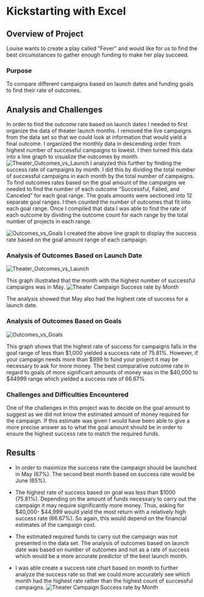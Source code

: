 # Kickstarting with Excel

## Overview of Project
Louise wants to create a play called "Fever" and would like for us to find the best circumstances to gather enough funding to make her play succeed.

### Purpose
To compare different campaigns based on launch dates and funding goals to find their rate of outcomes.

## Analysis and Challenges
In order to find the outcome rate based on launch dates I needed to first organize the data of theater launch months. I removed the live campaigns from the data set so that we could look at information that would yield a final outcome. I organized the monthly data in descending order from highest number of successful campaigns to lowest. I then turned this data into a line graph to visualize the outcomes by month. 
![Theater_Outcomes_vs_Launch](https://user-images.githubusercontent.com/82718969/122762032-84b4c700-d262-11eb-9499-7e5c336a9792.png)
I analyzed this further by finding the success rate of campaigns by month.  I did this by dividing the total number of successful campaigns in each month by the total number of campaigns. 
To find outcomes rates based on the goal amount of the campaigns we needed to find the number of each outcome “Successful, Failed, and Canceled” for each goal range. The goals amounts were sectioned into 12 separate goal ranges. I then counted the number of outcomes that fit into each goal range. Once I compiled that data I was able to find the rate of each outcome by dividing the outcome count for each range by the total number of projects in each range. 

![Outcomes_vs_Goals](https://user-images.githubusercontent.com/82718969/122762441-ee34d580-d262-11eb-989e-606aced72cfb.png) 
I created the above line graph to display the success rate based on the goal amount range of each campaign.
### Analysis of Outcomes Based on Launch Date
![Theater_Outcomes_vs_Launch](https://user-images.githubusercontent.com/82718969/122762032-84b4c700-d262-11eb-9499-7e5c336a9792.png)

This graph illustrated that the month with the highest number of successful campaigns was in May.
![Theater Campaign Success rate by Month](https://user-images.githubusercontent.com/82718969/122762586-17556600-d263-11eb-9a71-554176a51521.png)

The analysis showed that May also had the highest rate of success for a launch date.

### Analysis of Outcomes Based on Goals
![Outcomes_vs_Goals](https://user-images.githubusercontent.com/82718969/122762699-3522cb00-d263-11eb-9fae-c4362f61f94a.png)

This graph shows that the highest rate of success for campaigns falls in the goal range of less than $1,000 yielded a success rate of 75.81%. 
However, if your campaign needs more than $999 to fund your project it may be necessary to ask for more money. The best comparative outcome rate in regard to goals of more significant amounts of money was in the $40,000 to $44999 range which yielded a success rate of 66.67%
### Challenges and Difficulties Encountered
One of the challenges in this project was to decide on the goal amount to suggest as we did not know the estimated amount of money required for the campaign. If this estimate was given I would have been able to give a more precise answer as to what the goal amount should be in order to ensure the highest success rate to match the required funds.

## Results

- In order to maximize the success rate the campaign should be launched in May (67%). The second best month based on success rate would be June (65%).

- The highest rate of success based on goal was less than $1000 (75.81%). Depending on the amount of funds necessary to carry out the campaign it may require significantly more money. Thus, asking for $40,000- $44,999 would yield the most return with a relatively high success rate (66.67%). So again, this would depend on the financial estimates of the campaign cost.

- The estimated required funds to carry out the campaign was not presented in the data set. 
The analysis of outcomes based on launch date was based on number of outcomes and not as a rate of success which would be a more accurate predictor of the best launch month.

- I was able create a success rate chart based on month to further analyze the success rate so that we could more accurately see which month had the highest rate rather than the highest count of successful campaigns.
![Theater Campaign Success rate by Month](https://user-images.githubusercontent.com/82718969/122762216-b3cb3880-d262-11eb-8f70-b8fa3141bf33.png)
